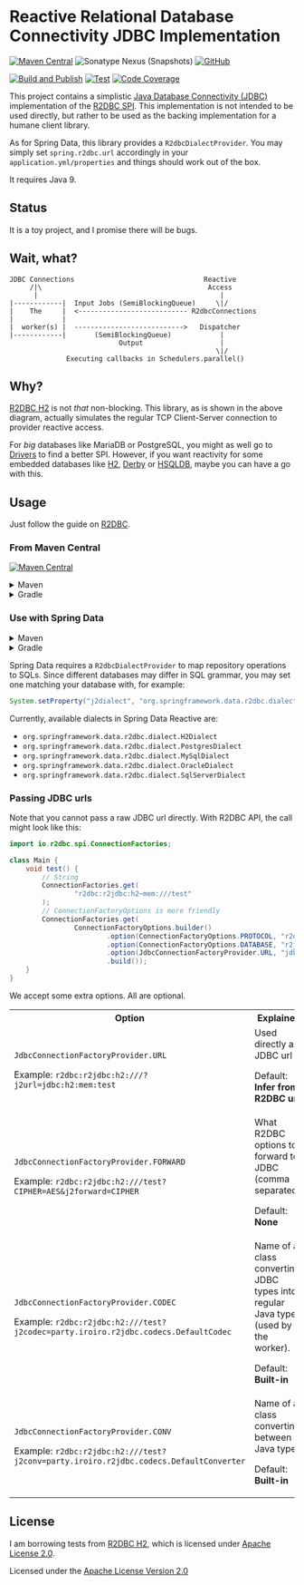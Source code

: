 # Reactive Relational Database Connectivity JDBC Implementation

[![Maven Central](https://img.shields.io/maven-central/v/party.iroiro/r2dbc-jdbc?label=Maven%20Central&color=blue)](https://mvnrepository.com/artifact/party.iroiro/r2dbc-jdbc)
![Sonatype Nexus (Snapshots)](https://img.shields.io/nexus/s/party.iroiro/r2dbc-jdbc?server=https%3A%2F%2Fs01.oss.sonatype.org&label=Nexus&color=pink)
[![GitHub](https://img.shields.io/github/license/gudzpoz/r2dbc-jdbc?label=License)](./LICENSE)

[![Build and Publish](https://github.com/gudzpoz/r2dbc-jdbc/actions/workflows/build.yml/badge.svg)](https://github.com/gudzpoz/r2dbc-jdbc/actions/workflows/build.yml)
[![Test](https://github.com/gudzpoz/r2dbc-jdbc/actions/workflows/test.yml/badge.svg)](https://github.com/gudzpoz/r2dbc-jdbc/actions/workflows/test.yml)
[![Code Coverage](https://img.shields.io/codecov/c/gh/gudzpoz/r2dbc-jdbc?label=Test%20Coverage)](https://app.codecov.io/gh/gudzpoz/r2dbc-jdbc)

This project contains a simplistic [Java Database Connectivity (JDBC)](https://docs.oracle.com/javase/8/docs/technotes/guides/jdbc/)
implementation of the [R2DBC SPI](https://github.com/r2dbc/r2dbc-spi). This implementation is not intended to be used directly,
but rather to be used as the backing implementation for a humane client library.

As for Spring Data, this library provides a `R2dbcDialectProvider`.
You may simply set `spring.r2dbc.url` accordingly in your `application.yml/properties`
and things should work out of the box.

It requires Java 9.

## Status

It is a toy project, and I promise there will be bugs.

## Wait, what?

```text
JDBC Connections                                Reactive
     /|\                                         Access
      |                                             |
|------------|  Input Jobs (SemiBlockingQueue)     \|/
|    The     |  <--------------------------- R2dbcConnections
|            |
|  worker(s) |  --------------------------->   Dispatcher
|------------|       (SemiBlockingQueue)            |
                           Output                   |
                                                   \|/
              Executing callbacks in Schedulers.parallel()
```

## Why?

[R2DBC H2](https://github.com/r2dbc/r2dbc-h2) is not *that* non-blocking. This library, as is shown in the above diagram,
actually simulates the regular TCP Client-Server connection to provider reactive access.

For *big* databases like MariaDB or PostgreSQL, you might as well go to [Drivers](https://r2dbc.io/drivers/) to find a
better SPI. However, if you want reactivity for some embedded databases like [H2](https://www.h2database.com),
[Derby](https://db.apache.org/derby/) or [HSQLDB](https://hsqldb.org/), maybe you can have a go with this.

## Usage

Just follow the guide on [R2DBC](https://r2dbc.io/).

### From Maven Central

[![Maven Central](https://img.shields.io/maven-central/v/party.iroiro/r2dbc-jdbc?label=Maven%20Central&color=blue)](https://mvnrepository.com/artifact/party.iroiro/r2dbc-jdbc)

<details>
<summary>Maven</summary>

Using directly?

```xml
<dependency>
  <groupId>party.iroiro</groupId>
  <artifactId>r2dbc-jdbc</artifactId>
  <version>0.3.1</version>
</dependency>
```

</details>

<details>
<summary>Gradle</summary>

Using directly?

```groovy
implementation 'party.iroiro:r2dbc-jdbc:0.3.1'
```

</details>

### Use with Spring Data

<details>
<summary>Maven</summary>

```xml
<dependency>
  <groupId>org.springframework.boot</groupId>
  <artifactId>spring-boot-starter-data-r2dbc</artifactId>
</dependency>
<dependency>
  <groupId>party.iroiro</groupId>
  <artifactId>r2dbc-jdbc</artifactId>
  <version>0.3.1</version>
  <scope>runtime</scope>
</dependency>
```

</details>

<details>
<summary>Gradle</summary>

```groovy
implementation 'org.springframework.boot:spring-boot-starter-data-r2dbc'
runtimeOnly 'party.iroiro:r2dbc-jdbc:0.3.1'
```

</details>

Spring Data requires a `R2dbcDialectProvider` to map repository operations to SQLs.
Since different databases may differ in SQL grammar, you may set one matching your database with,
for example:

```java
System.setProperty("j2dialect", "org.springframework.data.r2dbc.dialect.H2Dialect");
```

Currently, available dialects in Spring Data Reactive are:

- `org.springframework.data.r2dbc.dialect.H2Dialect`
- `org.springframework.data.r2dbc.dialect.PostgresDialect`
- `org.springframework.data.r2dbc.dialect.MySqlDialect`
- `org.springframework.data.r2dbc.dialect.OracleDialect`
- `org.springframework.data.r2dbc.dialect.SqlServerDialect`

### Passing JDBC urls

Note that you cannot pass a raw JDBC url directly. With R2DBC API, the call might look like this:

```java
import io.r2dbc.spi.ConnectionFactories;

class Main {
    void test() {
        // String
        ConnectionFactories.get(
                "r2dbc:r2jdbc:h2~mem:///test"
        );
        // ConnectionFactoryOptions is more friendly
        ConnectionFactories.get(
                ConnectionFactoryOptions.builder()
                        .option(ConnectionFactoryOptions.PROTOCOL, "r2dbc")
                        .option(ConnectionFactoryOptions.DATABASE, "r2jdbc")
                        .option(JdbcConnectionFactoryProvider.URL, "jdbc:h2:mem:test")
                        .build());
    }
}
```

We accept some extra options. All are optional. 

<table>
<tr><th>Option</th><th>Explained</th></tr>
<tr><td>

`JdbcConnectionFactoryProvider.URL`

Example: `r2dbc:r2jdbc:h2:///?j2url=jdbc:h2:mem:test`</td>
<td>Used directly as JDBC url

Default: **Infer from R2DBC url**</td>
</tr><tr><td>

`JdbcConnectionFactoryProvider.FORWARD`

Example: `r2dbc:r2jdbc:h2:///test?CIPHER=AES&j2forward=CIPHER`</td>
<td>What R2DBC options to forward to JDBC (comma separated).

Default: **None**</td>
</tr><tr><td>

`JdbcConnectionFactoryProvider.CODEC`

Example: `r2dbc:r2jdbc:h2:///test?j2codec=party.iroiro.r2jdbc.codecs.DefaultCodec`</td>
<td>Name of a class converting JDBC types into regular Java types (used by the worker).

Default: **Built-in**</td>
</tr><tr>
<td>

`JdbcConnectionFactoryProvider.CONV`


Example: `r2dbc:r2jdbc:h2:///test?j2conv=party.iroiro.r2jdbc.codecs.DefaultConverter`</td>
<td>Name of a class converting between Java types.

Default: **Built-in**</td>
</tr>
</table>

## License

I am borrowing tests from [R2DBC H2](https://github.com/r2dbc/r2dbc-h2), which is licensed under
[Apache License 2.0](https://github.com/r2dbc/r2dbc-h2/blob/main/LICENSE).

Licensed under the [Apache License Version 2.0](./LICENSE)
